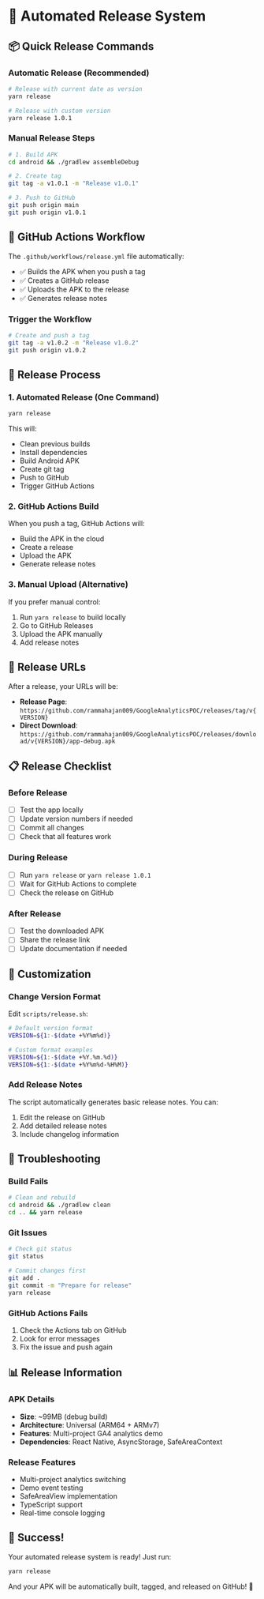 # 🚀 Automated Release System

## 📦 **Quick Release Commands**

### **Automatic Release (Recommended)**
```bash
# Release with current date as version
yarn release

# Release with custom version
yarn release 1.0.1
```

### **Manual Release Steps**
```bash
# 1. Build APK
cd android && ./gradlew assembleDebug

# 2. Create tag
git tag -a v1.0.1 -m "Release v1.0.1"

# 3. Push to GitHub
git push origin main
git push origin v1.0.1
```

## 🔄 **GitHub Actions Workflow**

The `.github/workflows/release.yml` file automatically:
- ✅ Builds the APK when you push a tag
- ✅ Creates a GitHub release
- ✅ Uploads the APK to the release
- ✅ Generates release notes

### **Trigger the Workflow**
```bash
# Create and push a tag
git tag -a v1.0.2 -m "Release v1.0.2"
git push origin v1.0.2
```

## 📱 **Release Process**

### **1. Automated Release (One Command)**
```bash
yarn release
```
This will:
- Clean previous builds
- Install dependencies
- Build Android APK
- Create git tag
- Push to GitHub
- Trigger GitHub Actions

### **2. GitHub Actions Build**
When you push a tag, GitHub Actions will:
- Build the APK in the cloud
- Create a release
- Upload the APK
- Generate release notes

### **3. Manual Upload (Alternative)**
If you prefer manual control:
1. Run `yarn release` to build locally
2. Go to GitHub Releases
3. Upload the APK manually
4. Add release notes

## 🎯 **Release URLs**

After a release, your URLs will be:
- **Release Page**: `https://github.com/rammahajan009/GoogleAnalyticsPOC/releases/tag/v{VERSION}`
- **Direct Download**: `https://github.com/rammahajan009/GoogleAnalyticsPOC/releases/download/v{VERSION}/app-debug.apk`

## 📋 **Release Checklist**

### **Before Release**
- [ ] Test the app locally
- [ ] Update version numbers if needed
- [ ] Commit all changes
- [ ] Check that all features work

### **During Release**
- [ ] Run `yarn release` or `yarn release 1.0.1`
- [ ] Wait for GitHub Actions to complete
- [ ] Check the release on GitHub

### **After Release**
- [ ] Test the downloaded APK
- [ ] Share the release link
- [ ] Update documentation if needed

## 🔧 **Customization**

### **Change Version Format**
Edit `scripts/release.sh`:
```bash
# Default version format
VERSION=${1:-$(date +%Y%m%d)}

# Custom format examples
VERSION=${1:-$(date +%Y.%m.%d)}
VERSION=${1:-$(date +%Y%m%d-%H%M)}
```

### **Add Release Notes**
The script automatically generates basic release notes. You can:
1. Edit the release on GitHub
2. Add detailed release notes
3. Include changelog information

## 🚨 **Troubleshooting**

### **Build Fails**
```bash
# Clean and rebuild
cd android && ./gradlew clean
cd .. && yarn release
```

### **Git Issues**
```bash
# Check git status
git status

# Commit changes first
git add .
git commit -m "Prepare for release"
yarn release
```

### **GitHub Actions Fails**
1. Check the Actions tab on GitHub
2. Look for error messages
3. Fix the issue and push again

## 📊 **Release Information**

### **APK Details**
- **Size**: ~99MB (debug build)
- **Architecture**: Universal (ARM64 + ARMv7)
- **Features**: Multi-project GA4 analytics demo
- **Dependencies**: React Native, AsyncStorage, SafeAreaContext

### **Release Features**
- Multi-project analytics switching
- Demo event testing
- SafeAreaView implementation
- TypeScript support
- Real-time console logging

## 🎉 **Success!**

Your automated release system is ready! Just run:
```bash
yarn release
```

And your APK will be automatically built, tagged, and released on GitHub! 🚀 